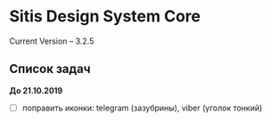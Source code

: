 # Sitis Design System Core
Current Version – 3.2.5

## Список задач

**До 21.10.2019**

- [ ] поправить иконки: telegram (зазубрины), viber (уголок тонкий)
